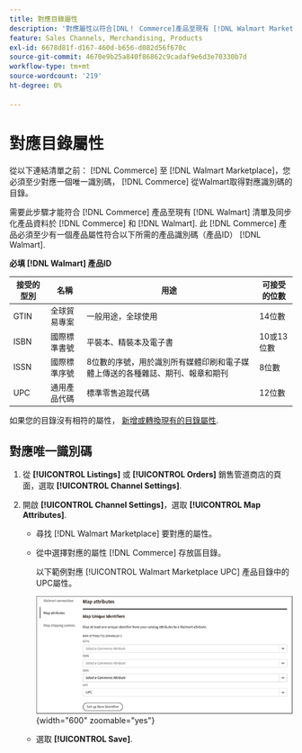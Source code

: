 ```yaml
---
title: 對應目錄屬性
description: '對應屬性以符合[DNL！ Commerce]產品至現有 [!DNL Walmart Marketplace] 列出及同步資料介於 [!DNL Channel Manager] 和 [!DNL Walmart].'
feature: Sales Channels, Merchandising, Products
exl-id: 6678d81f-d167-460d-b656-d082d56f670c
source-git-commit: 4670e9b25a840f86862c9cadaf9e6d3e70330b7d
workflow-type: tm+mt
source-wordcount: '219'
ht-degree: 0%

---
```


# 對應目錄屬性

從以下連結清單之前： [!DNL Commerce] 至 [!DNL Walmart Marketplace]，您必須至少對應一個唯一識別碼， [!DNL Commerce] 從Walmart取得對應識別碼的目錄。

需要此步驟才能符合 [!DNL Commerce] 產品至現有 [!DNL Walmart] 清單及同步化產品資料於 [!DNL Commerce] 和 [!DNL Walmart]. 此 [!DNL Commerce] 產品必須至少有一個產品屬性符合以下所需的產品識別碼（產品ID） [!DNL Walmart].

**必填 [!DNL Walmart] 產品ID**

| **接受的型別** | **名稱** | **用途** | **可接受的位數** |
|-------------------|--------------------------------------|--------------------------------------------------------------------------------------------------------------------------------------------------|-----------------------|
| GTIN | 全球貿易專案 | 一般用途，全球使用 | 14位數 |
| ISBN | 國際標準書號 | 平裝本、精裝本及電子書 | 10或13位數 |
| ISSN | 國際標準序號 | 8位數的序號，用於識別所有媒體印刷和電子媒體上傳送的各種雜誌、期刊、報章和期刊 | 8位數 |
| UPC | 通用產品代碼 | 標準零售追蹤代碼 | 12位數 |

如果您的目錄沒有相符的屬性， [新增或轉換現有的目錄屬性](https://experienceleague.adobe.com/docs/commerce-admin/catalog/product-attributes/product-attributes.html).

## 對應唯一識別碼

1. 從 **[!UICONTROL Listings]** 或 **[!UICONTROL Orders]** 銷售管道商店的頁面，選取 **[!UICONTROL Channel Settings]**.

1. 開啟 **[!UICONTROL Channel Settings]**，選取 **[!UICONTROL Map Attributes]**.

   - 尋找 [!DNL Walmart Marketplace] 要對應的屬性。

   - 從中選擇對應的屬性 [!DNL Commerce] 存放區目錄。

     以下範例對應 [!UICONTROL Walmart Marketplace UPC] 產品目錄中的UPC屬性。

     ![對應產品符合條件的屬性](assets/products-map-attributes-for-match.png){width="600" zoomable="yes"}

   - 選取 **[!UICONTROL Save]**.
